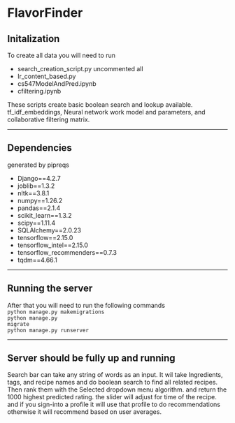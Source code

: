 # FlavorFinder
## Initalization
To create all data you will need to run <br>
<ul>
<li>search_creation_script.py uncommented all</li>
<li>lr_content_based.py</li>
<li>cs547ModelAndPred.ipynb</li>
<li>cfiltering.ipynb</li>
</ul>
These scripts create basic boolean search and lookup available.
tf_idf_embeddings, Neural network work model and parameters,
and collaborative filtering matrix.

---

## Dependencies
generated by pipreqs
<ul>
<li>Django==4.2.7
<li>joblib==1.3.2
<li>nltk==3.8.1
<li>numpy==1.26.2
<li>pandas==2.1.4
<li>scikit_learn==1.3.2
<li>scipy==1.11.4
<li>SQLAlchemy==2.0.23
<li>tensorflow==2.15.0
<li>tensorflow_intel==2.15.0
<li>tensorflow_recommenders==0.7.3
<li>tqdm==4.66.1
</ul>

---

## Running the server
After that you will need to run the following commands
<br>
<code>python manage.py makemigrations<br></code>
<code>python manage.py migrate<br></code>
<code>python manage.py runserver</code>


---

## Server should be fully up and running
Search bar can take any string of words as an input. It wil take Ingredients, tags,
and recipe names and do boolean search to find all related recipes. Then rank them with the
Selected dropdown menu algorithm. and return the 1000 highest predicted rating.
the slider will adjust for time of the recipe. and if you sign-into a profile it will use that profile
to do recommendations otherwise it will recommend based on user averages.
